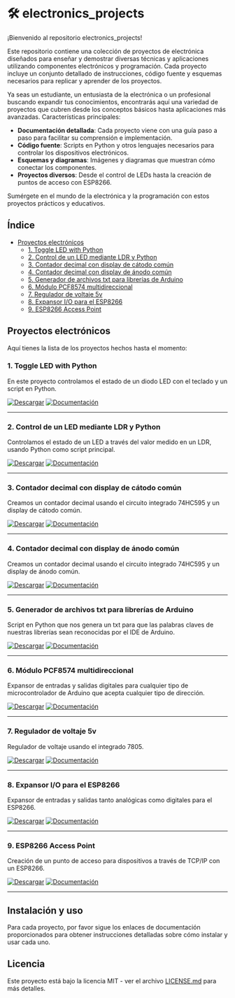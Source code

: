 # 🛠️ electronics_projects
¡Bienvenido al repositorio electronics_projects!

Este repositorio contiene una colección de proyectos de electrónica diseñados para enseñar y demostrar diversas técnicas y aplicaciones utilizando componentes electrónicos y programación. Cada proyecto incluye un conjunto detallado de instrucciones, código fuente y esquemas necesarios para replicar y aprender de los proyectos.

Ya seas un estudiante, un entusiasta de la electrónica o un profesional buscando expandir tus conocimientos, encontrarás aquí una variedad de proyectos que cubren desde los conceptos básicos hasta aplicaciones más avanzadas.
Características principales:

  - **Documentación detallada**: Cada proyecto viene con una guía paso a paso para facilitar su comprensión e implementación.
  - **Código fuente**: Scripts en Python y otros lenguajes necesarios para controlar los dispositivos electrónicos.
  - **Esquemas y diagramas**: Imágenes y diagramas que muestran cómo conectar los componentes.
  - **Proyectos diversos**: Desde el control de LEDs hasta la creación de puntos de acceso con ESP8266.

Sumérgete en el mundo de la electrónica y la programación con estos proyectos prácticos y educativos.

## Índice
- [Proyectos electrónicos](#proyectos-electrónicos)
  - [1. Toggle LED with Python](#1-toggle-led-with-python)
  - [2. Control de un LED mediante LDR y Python](#2-control-de-un-led-mediante-ldr-y-python)
  - [3. Contador decimal con display de cátodo común](#3-contador-decimal-con-display-de-cátodo-común)
  - [4. Contador decimal con display de ánodo común](#4-contador-decimal-con-display-de-ánodo-común)
  - [5. Generador de archivos txt para librerías de Arduino](#5-generador-de-archivos-txt-para-librerías-de-arduino)
  - [6. Módulo PCF8574 multidireccional](#6-módulo-pcf8574-multidireccional)
  - [7. Regulador de voltaje 5v](#7-regulador-de-voltaje-5v)
  - [8. Expansor I/O para el ESP8266](#8-expansor-io-para-el-esp8266)
  - [9. ESP8266 Access Point](#9-esp8266-access-point)

## Proyectos electrónicos
Aquí tienes la lista de los proyectos hechos hasta el momento:

### 1. Toggle LED with Python
En este proyecto controlamos el estado de un diodo LED con el teclado y un script en Python.

[![Descargar](https://img.shields.io/badge/Descargar-Directamente-brightgreen)](#) [![Documentación](https://img.shields.io/badge/Documentación-Detallada-blue)](#)

---

### 2. Control de un LED mediante LDR y Python
Controlamos el estado de un LED a través del valor medido en un LDR, usando Python como script principal.

[![Descargar](https://img.shields.io/badge/Descargar-Directamente-brightgreen)](#) [![Documentación](https://img.shields.io/badge/Documentación-Detallada-blue)](#)

---

### 3. Contador decimal con display de cátodo común
Creamos un contador decimal usando el circuito integrado 74HC595 y un display de cátodo común.

[![Descargar](https://img.shields.io/badge/Descargar-Directamente-brightgreen)](#) [![Documentación](https://img.shields.io/badge/Documentación-Detallada-blue)](#)

---

### 4. Contador decimal con display de ánodo común
Creamos un contador decimal usando el circuito integrado 74HC595 y un display de ánodo común.

[![Descargar](https://img.shields.io/badge/Descargar-Directamente-brightgreen)](#) [![Documentación](https://img.shields.io/badge/Documentación-Detallada-blue)](#)

---

### 5. Generador de archivos txt para librerías de Arduino
Script en Python que nos genera un txt para que las palabras claves de nuestras librerías sean reconocidas por el IDE de Arduino.

[![Descargar](https://img.shields.io/badge/Descargar-Directamente-brightgreen)](#) [![Documentación](https://img.shields.io/badge/Documentación-Detallada-blue)](#)

---

### 6. Módulo PCF8574 multidireccional
Expansor de entradas y salidas digitales para cualquier tipo de microcontrolador de Arduino que acepta cualquier tipo de dirección.

[![Descargar](https://img.shields.io/badge/Descargar-Directamente-brightgreen)](#) [![Documentación](https://img.shields.io/badge/Documentación-Detallada-blue)](#)

---

### 7. Regulador de voltaje 5v
Regulador de voltaje usando el integrado 7805.

[![Descargar](https://img.shields.io/badge/Descargar-Directamente-brightgreen)](#) [![Documentación](https://img.shields.io/badge/Documentación-Detallada-blue)](#)

---

### 8. Expansor I/O para el ESP8266
Expansor de entradas y salidas tanto analógicas como digitales para el ESP8266.

[![Descargar](https://img.shields.io/badge/Descargar-Directamente-brightgreen)](#) [![Documentación](https://img.shields.io/badge/Documentación-Detallada-blue)](#)

---

### 9. ESP8266 Access Point
Creación de un punto de acceso para dispositivos a través de TCP/IP con un ESP8266.

[![Descargar](https://img.shields.io/badge/Descargar-Directamente-brightgreen)](#) [![Documentación](https://img.shields.io/badge/Documentación-Detallada-blue)](#)

---

## Instalación y uso
Para cada proyecto, por favor sigue los enlaces de documentación proporcionados para obtener instrucciones detalladas sobre cómo instalar y usar cada uno.

## Licencia
Este proyecto está bajo la licencia MIT - ver el archivo [LICENSE.md](LICENSE.md) para más detalles.







